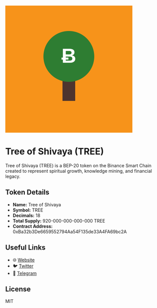 
![Token Logo](token-logo.svg)
# Tree of Shivaya (TREE)

Tree of Shivaya (TREE) is a BEP-20 token on the Binance Smart Chain created to represent spiritual growth, knowledge mining, and financial legacy.

## Token Details
- **Name:** Tree of Shivaya
- **Symbol:** TREE
- **Decimals:** 18
- **Total Supply:** 920-000-000-000-000 TREE
- **Contract Address:** 0xBa32b3De6659552794Aa54F135de33A4FA69bc2A

## Useful Links

- 🌐 [Website](https://github.com/chandranathstore/teeofShivaya.sol.git)  
- 🐦 [Twitter](https://twitter.com/SHIVAYA)  
- 💬 [Telegram](https://t.me/chandranathstore)

## License
MIT
